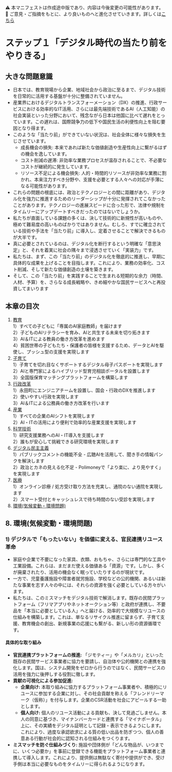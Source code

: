 ⚠️ 本マニフェストは作成途中版であり、内容は今後変更の可能性があります。  
💬 ご意見・ご指摘をもとに、より良いものへと進化させていきます。詳しくは[こちら](README.md#このマニフェスト自身もみんなの知恵を集めて改善していきます)

# ステップ１「デジタル時代の当たり前をやりきる」

## 大きな問題意識

* 日本では、教育現場から企業、地域社会から政治に至るまで、デジタル技術を日常的に活用する基盤が十分に整備されていません。  
* 産業界におけるデジタルトランスフォーメーション（DX）の推進、行政サービスにおける効率的なIT活用、さらには最先端技術であるAI（人工知能）の社会実装といった分野において、残念ながら日本は他国に比べて遅れをとっています。この遅れは、国際競争力の低下や国民生活の利便性向上を阻む要因となり得ます。  
* このような「当たり前」ができていない状況は、社会全体に様々な損失を生じさせています。  
  * 成長機会の損失: 本来であれば新たな価値創造や生産性向上に繋がるはずの機会を逸しています。  
  * コスト削減の遅滞: 非効率な業務プロセスが温存されることで、不必要なコストが継続的に発生しています。  
  * リソース不足による機会損失: 人的・時間的リソースが非効率な業務に割かれ、本来注力すべき分野や、支援を必要とする人々への対応が手薄になる可能性があります。  
* これらの問題の根底には、政治とテクノロジーとの間に距離があり、デジタル化を強力に推進するためのリーダーシップが十分に発揮されてこなかったことがあります。テクノロジーの進展スピードに合った形で、法律や規制をタイムリーにアップデートすべきだったのではないでしょうか。  
* 私たちが直面している課題の多くは、決して技術的に新規性が高いものや、極めて難易度の高いものばかりではありません。むしろ、すでに確立されている技術や手法を「当たり前」に導入し、定着させることで解決できるものが大半です。  
* 真に必要とされているのは、デジタル化を断行するという明確な「意思決定」と、それを着実に社会の隅々まで浸透させていく「実装力」です。  
* 私たちは、まず、この「当たり前」のデジタル化を徹底的に推進し、早期に具体的な成果を上げることを目指します。これにより、業務の効率化、コスト削減、そして新たな価値創造の土壌を築きます。  
* そして、この「当たり前」を実践することで生まれる短期的な余力（時間、人材、予算）を、さらなる成長戦略や、きめ細やかな国民サービスへと再投資してまいります

## 本章の目次

1. [教育](11_ステップ１教育.md)  
   1）すべての子どもに「専属のAI家庭教師」を届けます  
   2）子どものAIリテラシーを育み、AIと共生する未来を切り拓きます  
   3）AI＆ITによる教員の働き方改革を進めます  
   4）貧困世帯の子どもたち・保護者の皆様を支援するため、データとAIを駆使し、プッシュ型の支援を実現します  
2. [子育て](12_ステップ１子育て.md)  
   1）子育てを切れ目なくサポートするデジタル母子パスポートを実現します  
   2）AIと専門家によるハイブリッド型育児相談ポータルを設置します  
   3）全国版保育マッチングプラットフォームを構築します  
3. [行政改革](13_ステップ１行政改革.md)  
   1）永田町にエンジニアチームを設置し、国会・行政のDXを推進します  
   2）使いやすい行政を実現します  
   3）AI＆ITによる公務員の働き方改革を行います  
4. [産業](14_ステップ１産業.md)  
   1）すべての企業のAIシフトを実現します  
   2）AI・ITの活用により便利で効率的な産業支援を実現します  
5. [科学技術](15_ステップ１科学技術.md)  
   1）研究支援業務へのAI・IT導入を支援します  
   2）誰もが安心して挑戦できる研究環境を実現します  
6. [デジタル民主主義](16_ステップ１デジタル民主主義.md)  
   1）パブリックコメントの機能不全 \- 広聴AIを活用して、聞き手の情報パンクを解決します  
   2）政治とカネの見える化不足 \- Polimoneyで「より楽に、より見やすく」を実現します
7. [医療](17_ステップ１医療.md)  
   1）オンライン診療 / 処方受け取り方法を充実し、通院のない通院を実現します  
   2）スマート受付とキャッシュレスで待ち時間のない受診を実現します
8. [環境(気候変動・環境問題)](18_ステップ１環境.md)

## 8. 環境(気候変動・環境問題)

### 1) デジタルで「もったいない」を価値に変える、官民連携リユース革命

*   家庭や企業で不要になった家具、衣類、おもちゃ、さらには専門的な工具や工業設備。これらは、まだまだ使える価値ある「資源」です。しかし、多くが廃棄されたり、活用の機会なく眠っていたりするのが現状です。
*   一方で、児童養護施設や障害者就労施設、学校などの公的機関、あるいは新たな事業を志す人々の中には、それらの資源を強く必要としている方々がいます。
*   私たちは、このミスマッチをデジタル技術で解消します。既存の民間プラットフォーム（フリマアプリやネットオークション等）と政府が連携し、不要品を「本当に必要としている人」へと届ける、効率的で大規模なリユースの仕組みを構築します。これは、単なるリサイクル推進に留まらず、子育て支援、教育機会の創出、新規事業の応援にも繋がる、新しい形の資源循環です。

#### 具体的な取り組み
*   **官民連携プラットフォームの推進:** 「ジモティー」や「メルカリ」といった既存の民間サービス事業者に協力を要請し、自治体や公的機関との連携を強化します。国は、システム開発をゼロから行うのではなく、民間サービスの活用を強力に後押しする役割に徹します。
*   **貢献の可視化による参加促進:**
    *   **企業向け:** 本取り組みに協力するプラットフォーム事業者や、積極的にリユースに参加する企業に対し、その社会貢献を称える「フレンドリーマーク（仮称）」を付与します。企業のCSR活動を社会にアピールする一助とします。
    *   **個人向け:** 個人のリユース活動による貢献も、決して見過ごしません。本人の同意に基づき、マイナンバーカードと連携する「マイナポータル」上に、その実績をデジタル証明として記録・表示できるようにします。これにより、過度な承認欲求による質の低い出品を防ぎつつ、個人の善意ある行動が社会的に認知される仕組みをつくります。
*   **ミスマッチを防ぐ仕組みづくり:** 施設や団体側が「どんな物品が、いつまでに、いくつ必要か」を事前に登録できる機能をプラットフォーム事業者と連携して導入します。これにより、提供側は無駄なく寄付や提供ができ、受け手側は本当に必要なものをタイムリーに得られるようになります。